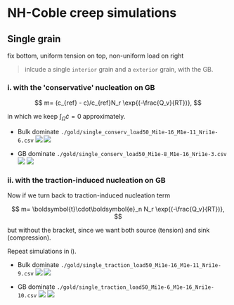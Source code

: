 <!-- results summary for NH-Colbe creep simulations on single grain using coupled creep cavitation model -->
<!-- Yangyuanchen Liu -->

# NH-Coble creep simulations

## Single grain

fix bottom, uniform tension on top, non-uniform load on right

> inlcude a single `interior` grain and a `exterior` grain, with the GB.

### i. with the 'conservative' nucleation on GB

$$
m= (c_{ref} - c)/c_{ref}N_r \exp{(-\frac{Q_v}{RT})},
$$

in which we keep $\int_\Omega\dot{c}=0$ approximately.

* Bulk dominate
  `./gold/single_conserv_load50_Mi1e-16_M1e-11_Nri1e-6.csv`
  ![](./post/single_conserv_load50_Mi1e-16_M1e-11_Nri1e-6_c.png)
  ![](./post/single_conserv_bulk.png)

* GB dominate
  `./gold/single_conserv_load50_Mi1e-8_M1e-16_Nri1e-3.csv`
  ![](./post/single_conserv_load50_Mi1e-8_M1e-16_Nri1e-3_c.png)
  ![](./post/single_conserv_gb.png)

### ii. with the traction-induced nucleation on GB

Now if we turn back to traction-induced nucleation term

$$
m= \boldsymbol{t}\cdot\boldsymbol{e}_n N_r \exp{(-\frac{Q_v}{RT})},
$$

but without the bracket, since we want both source (tension) and sink (compression).

Repeat simulations in i).

* Bulk dominate
  `./gold/single_traction_load50_Mi1e-16_M1e-11_Nri1e-9.csv`
  ![](./post/single_traction_load50_Mi1e-16_M1e-11_Nri1e-9_c.png)
  ![](./post/single_traction_bulk.png)

* GB dominate
  `./gold/single_traction_load50_Mi1e-6_M1e-16_Nri1e-10.csv`
  ![](./post/single_traction_load50_Mi1e-6_M1e-16_Nri1e-10_c.png)
  ![](./post/single_traction_gb.png)
